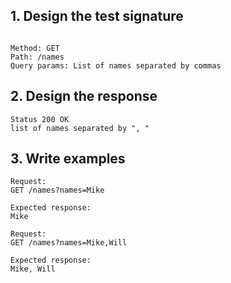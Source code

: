 ## 1. Design the test signature
```plain

Method: GET
Path: /names
Query params: List of names separated by commas
```
## 2. Design the response
```plain
Status 200 OK
list of names separated by ", "
```

## 3. Write examples
```plain
Request:
GET /names?names=Mike

Expected response:
Mike

Request:
GET /names?names=Mike,Will

Expected response:
Mike, Will
```